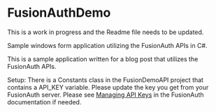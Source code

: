 # FusionAuthDemo
This is a work in progress and the Readme file needs to be updated.

Sample windows form application utilizing the FusionAuth APIs in C#.

This is a sample application written for a blog post that utilizes the FusionAuth APIs.

Setup:
There is a Constants class in the FusionDemoAPI project that contains a API_KEY variable.  Please update the key you get from your FusionAuth server.  Please see [Managing API Keys](https://fusionauth.io/docs/v1/tech/apis/authentication#managing-api-keys) in the FusionAuth documentation if needed.


